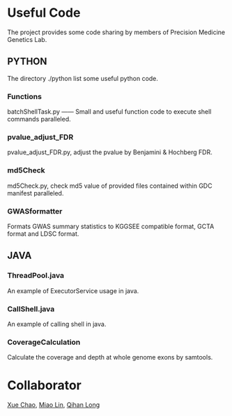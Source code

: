 # Useful Code
The project provides some code sharing by members of Precision Medicine Genetics Lab.
## PYTHON
The directory ./python list some useful python code.
### Functions
batchShellTask.py —— Small and useful function code to execute shell commands paralleled. 
### pvalue_adjust_FDR
pvalue_adjust_FDR.py, adjust the pvalue by Benjamini & Hochberg FDR.
### md5Check
md5Check.py, check md5 value of provided files contained within GDC manifest paralleled.
### GWASformatter
Formats GWAS summary statistics to KGGSEE compatible format, GCTA format and LDSC format.
## JAVA
### ThreadPool.java
An example of ExecutorService usage in java.
### CallShell.java
An example of calling shell in java.
### CoverageCalculation
Calculate the coverage and depth at whole genome exons by samtools.
# Collaborator
[Xue Chao](https://github.com/chaoxue-sysu), [Miao Lin](https://github.com/WoodyMiao), [Qihan Long](https://github.com/longqh3)
